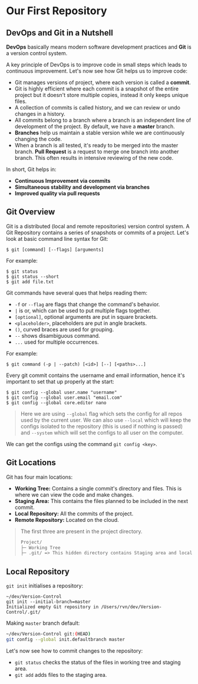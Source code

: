 # Our First Repository

## DevOps and Git in a Nutshell

**DevOps** basically means modern software development practices and **Git** is a version control system. 

A key principle of DevOps is to improve code in small steps which leads to continuous improvement. Let's now see how Git helps us to improve code:

- Git manages versions of project, where each version is called a **commit**.
- Git is highly efficient where each commit is a snapshot of the entire project but it doesn't store multiple copies, instead it only keeps unique files.
- A collection of commits is called history, and we can review or undo changes in a history.
- All commits belong to a branch where a branch is an independent line of development of the project. By default, we have a **master** branch.
- **Branches** help us maintain a stable version while we are continuously changing the code.
- When a branch is all tested, it's ready to be merged into the master branch. **Pull Request** is a request to merge one branch into another branch. This often results in intensive reviewing of the new code.

In short, Git helps in:

- **Continuous Improvement via commits**
- **Simultaneous stability and development via branches**
- **Improved quality via pull requests**

## Git Overview

Git is a distributed (local and remote repositories) version control system. A Git Repository contains a series of snapshots or commits of a project. Let's look at basic command line syntax for Git:

```shell
$ git [command] [--flags] [arguments]
```

For example:

```shell
$ git status
$ git status --short
$ git add file.txt
```

Git commands have several ques that helps reading them:

- `-f` or `--flag` are flags that change the command's behavior.
- `|` is or, which can be used to put multiple flags together.
- `[optional]`, optional arguments are put in square brackets.
- `<placeholder>`, placeholders are put in angle brackets.
- `()`, curved braces are used for grouping.
- `--` shows disambiguous command.
- `...` used for multiple occurrences.

For example:

```shell
$ git command (-p | --patch) [<id>] [--] [<paths>...]
```

Every git commit contains the username and email information, hence it's important to set that up properly at the start:

```shell
$ git config --global user.name "username"
$ git config --global user.email "email.com"
$ git config --global core.editor nano
```

> Here we are using `--global` flag which sets the config for all repos used by the current user. We can also use `--local` which will keep the configs isolated to the repository (this is used if nothing is passed) and `--system` which will set the configs to all user on the computer.

We can get the configs using the command `git config <key>`.

## Git Locations

Git has four main locations:

- **Working Tree:** Contains a single commit's directory and files. This is where we can view the code and make changes.
- **Staging Area:**  This contains the files planned to be included in the next commit. 
- **Local Repository:** All the commits of the project.
- **Remote Repository:** Located on the cloud.

> The first three are present in the project directory.
>
> ```markdown
> Project/
> ├─ Working Tree
> ├─ .git/ => This hidden directory contains Staging area and local repo
> ```

## Local Repository

`git init` initialises a repository:

```shell
~/dev/Version-Control
git init --initial-branch=master
Initialized empty Git repository in /Users/rvn/dev/Version-Control/.git/
```

Making `master` branch default:

```sh
~/dev/Version-Control git:(HEAD)
git config --global init.defaultbranch master
```

Let's now see how to commit changes to the repository:

- `git status` checks the status of the files in working tree and staging area.
- `git add` adds files to the staging area.


